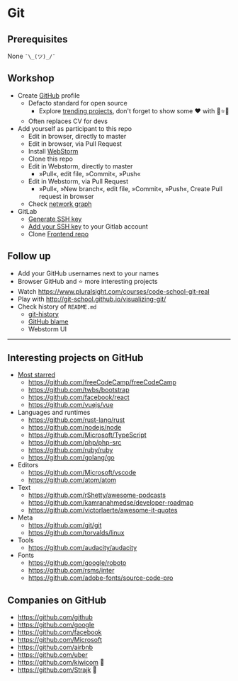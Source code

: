 # Git

## Prerequisites

None `¯\_(ツ)_/¯`
  
## Workshop

* Create [GitHub](http://github.com) profile
  * Defacto standard for open source
    * Explore [trending projects](https://github.com/explore), don't forget to show some ❤ with 🌟⭐🌟
  * Often replaces CV for devs
* Add yourself as participant to this repo
  * Edit in browser, directly to master
  * Edit in browser, via Pull Request
  * Install [WebStorm](https://www.jetbrains.com/webstorm/)
  * Clone this repo
  * Edit in Webstorm, directly to master
    * »Pull«, edit file, »Commit«, »Push« 
  * Edit in Webstorm, via Pull Request
    * »Pull«, »New branch«, edit file, »Commit«, »Push«, Create Pull request in browser
  * Check [network graph](https://github.com/Strajk/qa-workshop-a/network)
* GitLab
  * [Generate SSH key](https://gitlab.skypicker.com/help/ssh/README)
  * [Add your SSH key](https://gitlab.skypicker.com/profile/keys) to your Gitlab account
  * Clone [Frontend repo](https://gitlab.skypicker.com/frontend/frontend)

## Follow up

* Add your GitHub usernames next to your names
* Browser GitHub and ⭐️ more interesting projects
* Watch https://www.pluralsight.com/courses/code-school-git-real
* Play with http://git-school.github.io/visualizing-git/
* Check history of `README.md`
    * [git-history](https://github-history.netlify.com/Strajk/QA-Academy/blob/master/README.md)
    * [GitHub blame](https://github.com/Strajk/QA-Academy/blame/master/README.md)
    * Webstorm UI

---

## Interesting projects on GitHub

* [Most starred](https://github.com/search?o=desc&q=stars%3A%3E1&s=stars&type=Repositories)
  * https://github.com/freeCodeCamp/freeCodeCamp
  * https://github.com/twbs/bootstrap
  * https://github.com/facebook/react
  * https://github.com/vuejs/vue
* Languages and runtimes
  * https://github.com/rust-lang/rust
  * https://github.com/nodejs/node
  * https://github.com/Microsoft/TypeScript
  * https://github.com/php/php-src
  * https://github.com/ruby/ruby
  * https://github.com/golang/go
* Editors
  * https://github.com/Microsoft/vscode
  * https://github.com/atom/atom
* Text
  * https://github.com/rShetty/awesome-podcasts
  * https://github.com/kamranahmedse/developer-roadmap
  * https://github.com/victorlaerte/awesome-it-quotes
* Meta
  * https://github.com/git/git
  * https://github.com/torvalds/linux
* Tools
  * https://github.com/audacity/audacity
* Fonts
  * https://github.com/google/roboto
  * https://github.com/rsms/inter
  * https://github.com/adobe-fonts/source-code-pro

## Companies on GitHub

* https://github.com/github
* https://github.com/google
* https://github.com/facebook
* https://github.com/Microsoft
* https://github.com/airbnb
* https://github.com/uber
* https://github.com/kiwicom 🥝
* https://github.com/Strajk 👋
